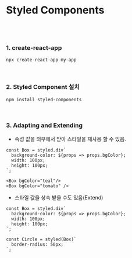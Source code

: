 # Styled Components

<br><br>

### 1. create-react-app

```
npx create-react-app my-app
```

<br>

### 2. Styled Component 설치

```
npm install styled-components
```

<br>

### 3. Adapting and Extending

- 속성 값을 외부에서 받아 스타일을 재사용 할 수 있음.
   
```
const Box = styled.div`
  background-color: ${props => props.bgColor};
  width: 100px;
  height: 100px;
`;

<Box bgColor="teal"/>
<Box bgColor="tomato" />
```

- 스타일 값을 상속 받을 수도 있음(Extend)   

```
const Box = styled.div`
  background-color: ${props => props.bgColor};
  width: 100px;
  height: 100px;
`;

const Circle = styled(Box)`
  border-radius: 50px;
`;
```

